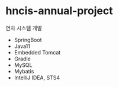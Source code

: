# hncis-annual-project
연차 시스템 개발

- SpringBoot
- Java11
- Embedded Tomcat
- Gradle
- MySQL
- Mybatis
- IntelliJ IDEA, STS4 
